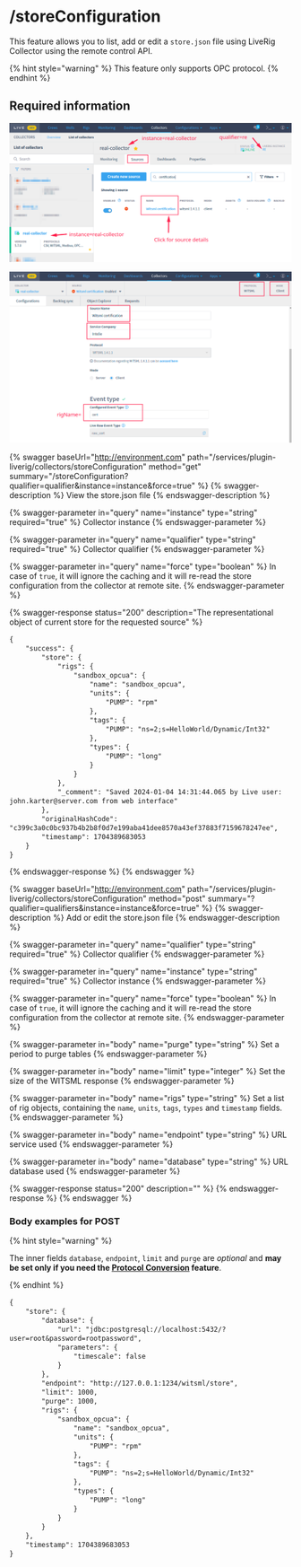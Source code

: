 # /storeConfiguration

This feature allows you to list, add or edit a `store.json` file using LiveRig Collector using the remote control API.

{% hint style="warning" %}
This feature only supports OPC protocol.
{% endhint %}

## Required information

![Identifying the Liverig integration qualifier](../../../.gitbook/assets/collector-source-details/basic-qualifier-and-instance-information.png)

![Identifying the additional collector source details for WITSML protocol](../../../.gitbook/assets/collector-source-details/witsml-source-details.png)

{% swagger baseUrl="http://environment.com" path="/services/plugin-liverig/collectors/storeConfiguration" method="get" summary="/storeConfiguration?qualifier=qualifier&instance=instance&force=true" %}
{% swagger-description %}
View the store.json file
{% endswagger-description %}

{% swagger-parameter in="query" name="instance" type="string" required="true" %}
Collector instance
{% endswagger-parameter %}

{% swagger-parameter in="query" name="qualifier" type="string" required="true" %}
Collector qualifier
{% endswagger-parameter %}

{% swagger-parameter in="query" name="force" type="boolean" %}
In case of `true`, it will ignore the caching and it will re-read the store configuration from the collector at remote site.
{% endswagger-parameter %}

{% swagger-response status="200" description="The representational object of current store for the requested source" %}
```
{
    "success": {
        "store": {
            "rigs": {
                "sandbox_opcua": {
                    "name": "sandbox_opcua",
                    "units": {
                        "PUMP": "rpm"
                    },
                    "tags": {
                        "PUMP": "ns=2;s=HelloWorld/Dynamic/Int32"
                    },
                    "types": {
                        "PUMP": "long"
                    }
                }
            },
            "_comment": "Saved 2024-01-04 14:31:44.065 by Live user: john.karter@server.com from web interface"
        },
        "originalHashCode": "c399c3a0c0bc937b4b2b8f0d7e199aba41dee8570a43ef37883f7159678247ee",
        "timestamp": 1704389683053
    }
}
```
{% endswagger-response %}
{% endswagger %}

{% swagger baseUrl="http://environment.com" path="/services/plugin-liverig/collectors/storeConfiguration" method="post" summary="?qualifier=qualifiers&instance=instance&force=true" %}
{% swagger-description %}
Add or edit the store.json file
{% endswagger-description %}

{% swagger-parameter in="query" name="qualifier" type="string" required="true" %}
Collector qualifier
{% endswagger-parameter %}

{% swagger-parameter in="query" name="instance" type="string" required="true" %}
Collector instance
{% endswagger-parameter %}

{% swagger-parameter in="query" name="force" type="boolean" %}
In case of `true`, it will ignore the caching and it will re-read the store configuration from the collector at remote site.
{% endswagger-parameter %}

{% swagger-parameter in="body" name="purge" type="string" %}
Set a period to purge tables
{% endswagger-parameter %}

{% swagger-parameter in="body" name="limit" type="integer" %}
Set the size of the WITSML response
{% endswagger-parameter %}

{% swagger-parameter in="body" name="rigs" type="string" %}
Set a list of rig objects, containing the `name`, `units`, `tags`, `types` and `timestamp` fields.
{% endswagger-parameter %}

{% swagger-parameter in="body" name="endpoint" type="string" %}
URL service used
{% endswagger-parameter %}

{% swagger-parameter in="body" name="database" type="string" %}
URL database used
{% endswagger-parameter %}

{% swagger-response status="200" description="" %}
{% endswagger-response %}
{% endswagger %}

### Body examples for POST

{% hint style="warning" %}

The inner fields `database`, `endpoint`, `limit` and `purge` are *optional* and **may be set only if you need the [Protocol Conversion](../../protocol-conversion.md) feature**.

{% endhint %}

```
{
    "store": {
        "database": {
            "url": "jdbc:postgresql://localhost:5432/?user=root&password=rootpassword",
            "parameters": {
                "timescale": false
            }
        },
        "endpoint": "http://127.0.0.1:1234/witsml/store",
        "limit": 1000, 
        "purge": 1000,
        "rigs": {
            "sandbox_opcua": {
                "name": "sandbox_opcua",
                "units": {
                    "PUMP": "rpm"
                },
                "tags": {
                    "PUMP": "ns=2;s=HelloWorld/Dynamic/Int32"
                },
                "types": {
                    "PUMP": "long"
                }
            }
        }
    },
    "timestamp": 1704389683053
}
```
